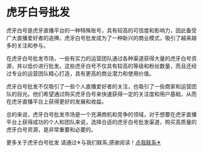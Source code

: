 # 虎牙白号批发

虎牙白号是虎牙直播平台的一种特殊账号，具有较高的可信度和影响力，因此备受广大直播爱好者的追捧。虎牙白号批发成为了一种新兴的商业模式，吸引了越来越多的关注和参与。

在虎牙白号批发市场，一些有实力的运营团队通过各种渠道获得大量的虎牙白号资源，并以低价进行批发。这些虎牙白号不仅具有较高的等级和粉丝数量，而且还经过专业的运营团队精心打造，具有更高的商业潜力和使用价值。

虎牙白号批发不仅吸引了一些个人直播爱好者的关注，也吸引了一些商家和运营团队的目光。他们希望通过购买虎牙白号来快速获得一定的关注度和用户基础，从而在虎牙直播平台上获得更好的发展和收益。

总的来说，虎牙白号批发市场是一个充满商机和竞争的领域，对于想要在虎牙直播平台上获得成功的个人和团队来说，选择合适的虎牙白号批发渠道，购买高质量的虎牙白号资源，是非常重要和必要的。

更多关于虎牙白号批发 请通过✈与我们联系,感谢阅读！[点我联系✈](https://auth.G208.com)